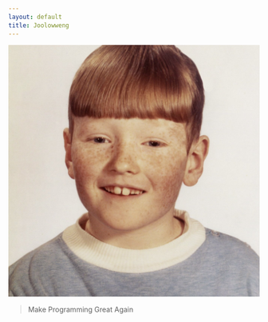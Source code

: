 ```yaml
---
layout: default
title: Joolowweng
---
```


![avatar](assets/images/avatar.jpeg)

> Make Programming Great Again
